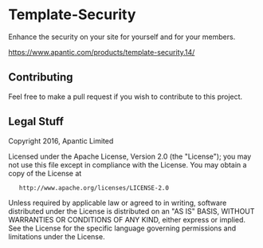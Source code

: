 # Template-Security
Enhance the security on your site for yourself and for your members.

https://www.apantic.com/products/template-security.14/

## Contributing
Feel free to make a pull request if you wish to contribute to this project.

## Legal Stuff
   Copyright 2016, Apantic Limited

   Licensed under the Apache License, Version 2.0 (the "License");
   you may not use this file except in compliance with the License.
   You may obtain a copy of the License at

       http://www.apache.org/licenses/LICENSE-2.0

   Unless required by applicable law or agreed to in writing, software
   distributed under the License is distributed on an "AS IS" BASIS,
   WITHOUT WARRANTIES OR CONDITIONS OF ANY KIND, either express or implied.
   See the License for the specific language governing permissions and
   limitations under the License.
